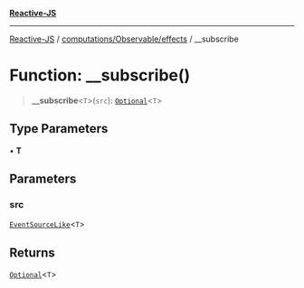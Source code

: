 [**Reactive-JS**](../../../../README.md)

***

[Reactive-JS](../../../../README.md) / [computations/Observable/effects](../README.md) / \_\_subscribe

# Function: \_\_subscribe()

> **\_\_subscribe**\<`T`\>(`src`): [`Optional`](../../../../functions/type-aliases/Optional.md)\<`T`\>

## Type Parameters

• **T**

## Parameters

### src

[`EventSourceLike`](../../../interfaces/EventSourceLike.md)\<`T`\>

## Returns

[`Optional`](../../../../functions/type-aliases/Optional.md)\<`T`\>
